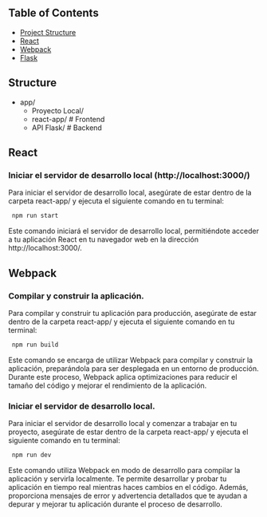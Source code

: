 ## Table of Contents

- [Project Structure](##Structure)
- [React](##React)
- [Webpack](##Webpack)
- [Flask](##Flask)

## Structure
- app/
  - Proyecto Local/          
  - react-app/ # Frontend
  - API Flask/ # Backend
  
## React

### Iniciar el servidor de desarrollo local (http://localhost:3000/)

Para iniciar el servidor de desarrollo local, asegúrate de estar dentro de la carpeta react-app/ y ejecuta el siguiente comando en tu terminal:
  ```bash
   npm run start 
  ```
Este comando iniciará el servidor de desarrollo local, permitiéndote acceder a tu aplicación React en tu navegador web en la dirección http://localhost:3000/.

## Webpack
###  Compilar y construir la aplicación.

Para compilar y construir tu aplicación para producción, asegúrate de estar dentro de la carpeta react-app/ y ejecuta el siguiente comando en tu terminal:
  ```bash
   npm run build 
  ```
Este comando se encarga de utilizar Webpack para compilar y construir la aplicación, preparándola para ser desplegada en un entorno de producción. Durante este proceso, Webpack aplica optimizaciones para reducir el tamaño del código y mejorar el rendimiento de la aplicación.

###  Iniciar el servidor de desarrollo local.

Para iniciar el servidor de desarrollo local y comenzar a trabajar en tu proyecto, asegúrate de estar dentro de la carpeta react-app/ y ejecuta el siguiente comando en tu terminal:
  ```bash
   npm run dev  
  ```
Este comando utiliza Webpack en modo de desarrollo para compilar la aplicación y servirla localmente. Te permite desarrollar y probar tu aplicación en tiempo real mientras haces cambios en el código. Además, proporciona mensajes de error y advertencia detallados que te ayudan a depurar y mejorar tu aplicación durante el proceso de desarrollo.